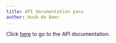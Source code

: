 ```yaml
---
title: API documentation paru
author: Huub de Beer
...
```


Click [here](api-odc) to go to the API documentation.
